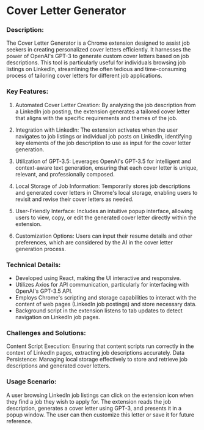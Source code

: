 # Cover Letter Generator

### Description:

The Cover Letter Generator is a Chrome extension designed to assist job seekers in creating personalized cover letters efficiently. It harnesses the power of OpenAI's GPT-3 to generate custom cover letters based on job descriptions. This tool is particularly useful for individuals browsing job listings on LinkedIn, streamlining the often tedious and time-consuming process of tailoring cover letters for different job applications.

### Key Features:

1) Automated Cover Letter Creation: By analyzing the job description from a LinkedIn job posting, the extension generates a tailored cover letter that aligns with the specific requirements and themes of the job.

2) Integration with LinkedIn: The extension activates when the user navigates to job listings or individual job posts on LinkedIn, identifying key elements of the job description to use as input for the cover letter generation.

3) Utilization of GPT-3.5: Leverages OpenAI's GPT-3.5 for intelligent and context-aware text generation, ensuring that each cover letter is unique, relevant, and professionally composed.

4) Local Storage of Job Information: Temporarily stores job descriptions and generated cover letters in Chrome's local storage, enabling users to revisit and revise their cover letters as needed.

5) User-Friendly Interface: Includes an intuitive popup interface, allowing users to view, copy, or edit the generated cover letter directly within the extension.

6) Customization Options: Users can input their resume details and other preferences, which are considered by the AI in the cover letter generation process.

### Technical Details:

- Developed using React, making the UI interactive and responsive.
- Utilizes Axios for API communication, particularly for interfacing with OpenAI's GPT-3.5 API.
- Employs Chrome's scripting and storage capabilities to interact with the content of web pages (LinkedIn job postings) and store necessary data.
- Background script in the extension listens to tab updates to detect navigation on LinkedIn job pages.

### Challenges and Solutions:

Content Script Execution: Ensuring that content scripts run correctly in the context of LinkedIn pages, extracting job descriptions accurately.
Data Persistence: Managing local storage effectively to store and retrieve job descriptions and generated cover letters.

### Usage Scenario:

A user browsing LinkedIn job listings can click on the extension icon when they find a job they wish to apply for. The extension reads the job description, generates a cover letter using GPT-3, and presents it in a popup window. The user can then customize this letter or save it for future reference.
